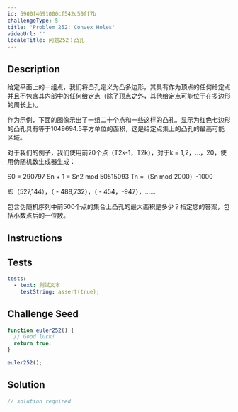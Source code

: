 ```yaml
---
id: 5900f4691000cf542c50ff7b
challengeType: 5
title: 'Problem 252: Convex Holes'
videoUrl: ''
localeTitle: 问题252：凸孔
---
```


## Description
<section id="description">给定平面上的一组点，我们将凸孔定义为凸多边形，其具有作为顶点的任何给定点并且不包含其内部中的任何给定点（除了顶点之外，其他给定点可能位于在多边形的周长上）。 <p>作为示例，下面的图像示出了一组二十个点和一些这样的凸孔。显示为红色七边形的凸孔具有等于1049694.5平方单位的面积，这是给定点集上的凸孔的最高可能区域。 </p><p>对于我们的例子，我们使用前20个点（T2k-1，T2k），对于k = 1,2，...，20，使用伪随机数生成器生成： </p><p> S0 = 290797 Sn + 1 = Sn2 mod 50515093 Tn =（Sn mod 2000）-1000 </p><p>即（527,144），（ -  488,732），（ -  454，-947），...... </p><p>包含伪随机序列中前500个点的集合上凸孔的最大面积是多少？指定您的答案，包括小数点后的一位数。 </p></section>

## Instructions
<section id="instructions">
</section>

## Tests
<section id='tests'>

```yml
tests:
  - text: 測試文本
    testString: assert(true);

```

</section>

## Challenge Seed
<section id='challengeSeed'>

<div id='js-seed'>

```js
function euler252() {
  // Good luck!
  return true;
}

euler252();

```

</div>



</section>

## Solution
<section id='solution'>

```js
// solution required
```
</section>
